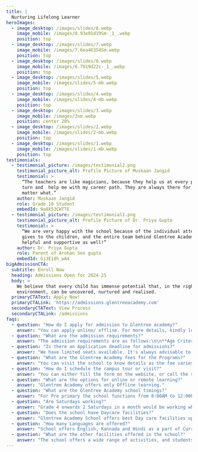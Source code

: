 ```yaml
---
title: |
  Nurturing Lifelong Learner
heroImages:
  - image_desktop: /images/slides/8.webp
    image_mobile: /images/8.93e91d19Sm-_1_.webp
    position: top
  - image_desktop: /images/slides/7.webp
    image_mobile: /images/7.6ea46354Sm.webp
    position: top
  - image_desktop: /images/slides/6.webp
    image_mobile: /images/6.7919d22c-_1_.webp
    position: top
  - image_desktop: /images/slides/5.webp
    image_mobile: /images/slides/5-mb.webp
    position: top
  - image_desktop: /images/slides/4.webp
    image_mobile: /images/slides/4-mb.webp
    position: top
  - image_desktop: /images/slides/3.webp
    image_mobile: /images/3sm.webp
    position: center 20%
  - image_desktop: /images/slides/2.webp
    image_mobile: /images/slides/2-mb.webp
    position: top
  - image_desktop: /images/slides/1.webp
    image_mobile: /images/slides/1-mb.webp
    position: top
testimonials:
  - testimonial_picture: /images/testimonial2.png
    testimonial_picture_alt: Profile Picture of Muskaan Jangid
    testimonial: >
      “The teachers are like magicians, because they help us at every point of
      turn and  help me with my career path. They are always there for me no
      matter what.”
    author: Muskaan Jangid
    role: Grade 10 Student
    embedId: 9o0X53CHTTE
  - testimonial_picture: /images/testimonial1.png
    testimonial_picture_alt: Profile Picture of Dr. Priya Gupta
    testimonial: >
      “We are very happy with the school because of the individual attention it
      gives to the children, and the entire team behind Glentree Academy is so
      helpful and supportive as well!”
    author: Dr. Priya Gupta
    role: Parent of Arohan Sen gupta
    embedId: GjJE1dh_wA4
bigAdmissionCTA:
  subtitle: Enroll Now
  heading: Admissions Open for 2024-25
  body: >
    We believe that every child has immense potential that, in the right
    environment, can be uncovered, nurtured and realised.
  primaryCTAText: Apply Now!
  primaryCTALink: 'https://admissions.glentreeacademy.com'
  secondaryCTAText: View Process
  secondaryCTALink: /admissions
faqs:
  - question: "How do I apply for admission to Glentree academy?"
    answer: "You can apply online/ offline. For more details, kindly log on to [https://www.glentreeacademy.com/admissions/](https://www.glentreeacademy.com/admissions/)"
  - question: "What are the admission requirements?"
    answer: "The admission requirements are as follows:\n\n**Age Criteria**: Please click to understand the age criteria [https://www.glentreeacademy.com/admissions/](https://www.glentreeacademy.com/admissions/)\n\n**Documents to be submitted:** Marks card of last 3 years, TC, Adahar card copies of the student and parent, address proof, Immunization card"
  - question: "Is there an Application deadline for admissions?"
    answer: "We have limited seats available. It's always advisable to close the admission as soon as possible."
  - question: "What are the Glentree Academy fees for the Programs?"
    answer: "You can visit the school to know details as the fee varies Grade wise."
  - question: "How do I schedule the campus tour or visit?"
    answer: "You can either fill the form on the website, or call the school, or write an email to schedule a campus tour."
  - question: "What are the options for online or remote learning?"
    answer: "Glentree Academy offers only Offline learning."
  - question: "What are the Glentree Academy school timings?"
    answer: "For Pre primary the school functions from 8:00AM to 12:00PM and grade 1 and above its 8:00AM to 2:30PM"
  - question: "Are Saturdays working?"
    answer: "Grade 4 onwards 2 Saturdays in a month would be working which will be half day"
  - question: "Does the school have Daycare facilities?"
    answer: "Glentree Academy School offers best Day care facilities up to 6PM. Kindly connect to the admission office to know about the batches"
  - question: "How many Languages are offered?"
    answer: "School offers English, Kannada and Hindi as a part of Curriculum and German language is offered as an After School Program."
  - question: "What are the other facilities offered in the school?"
    answer: "The school offers a wide range of activities, and students receive some of the best facilities available. for the same are linked below:\n\n[https://www.glentreeacademy.com/co-scholastics](https://www.glentreeacademy.com/co-scholastics)"
---
```








